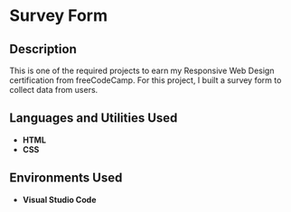 <h1>Survey Form</h1>

<h2>Description</h2>
This is one of the required projects to earn my Responsive Web Design certification from freeCodeCamp. For this project, I built a survey form to collect data from users.
<br />


<h2>Languages and Utilities Used</h2>

- <b>HTML</b> 
- <b>CSS</b>

<h2>Environments Used </h2>

- <b>Visual Studio Code</b>


